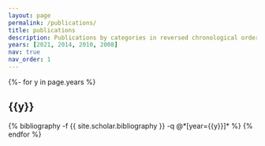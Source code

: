 ```yaml
---
layout: page
permalink: /publications/
title: publications
description: Publications by categories in reversed chronological order. See [Google Scholar](https://scholar.google.com/citations?user=RTLcr20AAAAJ) for full list.
years: [2021, 2014, 2010, 2008]
nav: true
nav_order: 1
---
```

<!-- _pages/publications.md -->
<div class="publications">

{%- for y in page.years %}
  <h2 class="year">{{y}}</h2>
  {% bibliography -f {{ site.scholar.bibliography }} -q @*[year={{y}}]* %}
{% endfor %}

</div>
